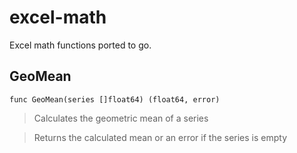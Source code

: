 # excel-math
Excel math functions ported to go.


## GeoMean ##
`func GeoMean(series []float64) (float64, error)`
> Calculates the geometric mean of a series

> Returns the calculated mean or an error if the series is empty
